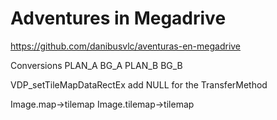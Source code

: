 # Adventures in Megadrive
https://github.com/danibusvlc/aventuras-en-megadrive

Conversions
PLAN_A		BG_A
PLAN_B		BG_B


VDP_setTileMapDataRectEx
add NULL for the TransferMethod


Image.map->tilemap		Image.tilemap->tilemap